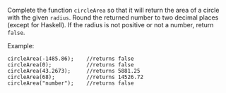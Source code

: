 Complete the function ```circleArea``` so that it will return the area of a circle with the given ```radius```. Round the returned number to two decimal places (except for Haskell). If the radius is not positive or not a number, return ```false```.

Example:
```
circleArea(-1485.86);    //returns false
circleArea(0);           //returns false
circleArea(43.2673);     //returns 5881.25
circleArea(68);          //returns 14526.72
circleArea("number");    //returns false
```
